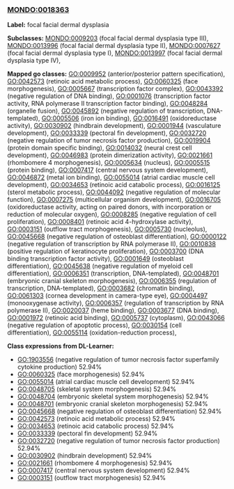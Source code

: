
### [MONDO:0018363](http://purl.obolibrary.org/obo/MONDO_0018363)
**Label:** focal facial dermal dysplasia

**Subclasses:** [MONDO:0009203](http://purl.obolibrary.org/obo/MONDO_0009203) (focal facial dermal dysplasia type III), [MONDO:0013996](http://purl.obolibrary.org/obo/MONDO_0013996) (focal facial dermal dysplasia type II), [MONDO:0007627](http://purl.obolibrary.org/obo/MONDO_0007627) (focal facial dermal dysplasia type I), [MONDO:0013997](http://purl.obolibrary.org/obo/MONDO_0013997) (focal facial dermal dysplasia type IV), 

**Mapped go classes:** [GO:0009952](http://purl.obolibrary.org/obo/GO_0009952) (anterior/posterior pattern specification), [GO:0042573](http://purl.obolibrary.org/obo/GO_0042573) (retinoic acid metabolic process), [GO:0060325](http://purl.obolibrary.org/obo/GO_0060325) (face morphogenesis), [GO:0005667](http://purl.obolibrary.org/obo/GO_0005667) (transcription factor complex), [GO:0043392](http://purl.obolibrary.org/obo/GO_0043392) (negative regulation of DNA binding), [GO:0001076](http://purl.obolibrary.org/obo/GO_0001076) (transcription factor activity, RNA polymerase II transcription factor binding), [GO:0048284](http://purl.obolibrary.org/obo/GO_0048284) (organelle fusion), [GO:0045892](http://purl.obolibrary.org/obo/GO_0045892) (negative regulation of transcription, DNA-templated), [GO:0005506](http://purl.obolibrary.org/obo/GO_0005506) (iron ion binding), [GO:0016491](http://purl.obolibrary.org/obo/GO_0016491) (oxidoreductase activity), [GO:0030902](http://purl.obolibrary.org/obo/GO_0030902) (hindbrain development), [GO:0001944](http://purl.obolibrary.org/obo/GO_0001944) (vasculature development), [GO:0033339](http://purl.obolibrary.org/obo/GO_0033339) (pectoral fin development), [GO:0032720](http://purl.obolibrary.org/obo/GO_0032720) (negative regulation of tumor necrosis factor production), [GO:0019904](http://purl.obolibrary.org/obo/GO_0019904) (protein domain specific binding), [GO:0014032](http://purl.obolibrary.org/obo/GO_0014032) (neural crest cell development), [GO:0046983](http://purl.obolibrary.org/obo/GO_0046983) (protein dimerization activity), [GO:0021661](http://purl.obolibrary.org/obo/GO_0021661) (rhombomere 4 morphogenesis), [GO:0005634](http://purl.obolibrary.org/obo/GO_0005634) (nucleus), [GO:0005515](http://purl.obolibrary.org/obo/GO_0005515) (protein binding), [GO:0007417](http://purl.obolibrary.org/obo/GO_0007417) (central nervous system development), [GO:0046872](http://purl.obolibrary.org/obo/GO_0046872) (metal ion binding), [GO:0055014](http://purl.obolibrary.org/obo/GO_0055014) (atrial cardiac muscle cell development), [GO:0034653](http://purl.obolibrary.org/obo/GO_0034653) (retinoic acid catabolic process), [GO:0016125](http://purl.obolibrary.org/obo/GO_0016125) (sterol metabolic process), [GO:0044092](http://purl.obolibrary.org/obo/GO_0044092) (negative regulation of molecular function), [GO:0007275](http://purl.obolibrary.org/obo/GO_0007275) (multicellular organism development), [GO:0016705](http://purl.obolibrary.org/obo/GO_0016705) (oxidoreductase activity, acting on paired donors, with incorporation or reduction of molecular oxygen), [GO:0008285](http://purl.obolibrary.org/obo/GO_0008285) (negative regulation of cell proliferation), [GO:0008401](http://purl.obolibrary.org/obo/GO_0008401) (retinoic acid 4-hydroxylase activity), [GO:0003151](http://purl.obolibrary.org/obo/GO_0003151) (outflow tract morphogenesis), [GO:0005730](http://purl.obolibrary.org/obo/GO_0005730) (nucleolus), [GO:0045668](http://purl.obolibrary.org/obo/GO_0045668) (negative regulation of osteoblast differentiation), [GO:0000122](http://purl.obolibrary.org/obo/GO_0000122) (negative regulation of transcription by RNA polymerase II), [GO:0010838](http://purl.obolibrary.org/obo/GO_0010838) (positive regulation of keratinocyte proliferation), [GO:0003700](http://purl.obolibrary.org/obo/GO_0003700) (DNA binding transcription factor activity), [GO:0001649](http://purl.obolibrary.org/obo/GO_0001649) (osteoblast differentiation), [GO:0045638](http://purl.obolibrary.org/obo/GO_0045638) (negative regulation of myeloid cell differentiation), [GO:0006351](http://purl.obolibrary.org/obo/GO_0006351) (transcription, DNA-templated), [GO:0048701](http://purl.obolibrary.org/obo/GO_0048701) (embryonic cranial skeleton morphogenesis), [GO:0006355](http://purl.obolibrary.org/obo/GO_0006355) (regulation of transcription, DNA-templated), [GO:0003682](http://purl.obolibrary.org/obo/GO_0003682) (chromatin binding), [GO:0061303](http://purl.obolibrary.org/obo/GO_0061303) (cornea development in camera-type eye), [GO:0004497](http://purl.obolibrary.org/obo/GO_0004497) (monooxygenase activity), [GO:0006357](http://purl.obolibrary.org/obo/GO_0006357) (regulation of transcription by RNA polymerase II), [GO:0020037](http://purl.obolibrary.org/obo/GO_0020037) (heme binding), [GO:0003677](http://purl.obolibrary.org/obo/GO_0003677) (DNA binding), [GO:0001972](http://purl.obolibrary.org/obo/GO_0001972) (retinoic acid binding), [GO:0005737](http://purl.obolibrary.org/obo/GO_0005737) (cytoplasm), [GO:0043066](http://purl.obolibrary.org/obo/GO_0043066) (negative regulation of apoptotic process), [GO:0030154](http://purl.obolibrary.org/obo/GO_0030154) (cell differentiation), [GO:0055114](http://purl.obolibrary.org/obo/GO_0055114) (oxidation-reduction process), 

**Class expressions from DL-Learner:**

- [GO:1903556](http://purl.obolibrary.org/obo/GO_1903556) (negative regulation of tumor necrosis factor superfamily cytokine production) 52.94%
- [GO:0060325](http://purl.obolibrary.org/obo/GO_0060325) (face morphogenesis) 52.94%
- [GO:0055014](http://purl.obolibrary.org/obo/GO_0055014) (atrial cardiac muscle cell development) 52.94%
- [GO:0048705](http://purl.obolibrary.org/obo/GO_0048705) (skeletal system morphogenesis) 52.94%
- [GO:0048704](http://purl.obolibrary.org/obo/GO_0048704) (embryonic skeletal system morphogenesis) 52.94%
- [GO:0048701](http://purl.obolibrary.org/obo/GO_0048701) (embryonic cranial skeleton morphogenesis) 52.94%
- [GO:0045668](http://purl.obolibrary.org/obo/GO_0045668) (negative regulation of osteoblast differentiation) 52.94%
- [GO:0042573](http://purl.obolibrary.org/obo/GO_0042573) (retinoic acid metabolic process) 52.94%
- [GO:0034653](http://purl.obolibrary.org/obo/GO_0034653) (retinoic acid catabolic process) 52.94%
- [GO:0033339](http://purl.obolibrary.org/obo/GO_0033339) (pectoral fin development) 52.94%
- [GO:0032720](http://purl.obolibrary.org/obo/GO_0032720) (negative regulation of tumor necrosis factor production) 52.94%
- [GO:0030902](http://purl.obolibrary.org/obo/GO_0030902) (hindbrain development) 52.94%
- [GO:0021661](http://purl.obolibrary.org/obo/GO_0021661) (rhombomere 4 morphogenesis) 52.94%
- [GO:0007417](http://purl.obolibrary.org/obo/GO_0007417) (central nervous system development) 52.94%
- [GO:0003151](http://purl.obolibrary.org/obo/GO_0003151) (outflow tract morphogenesis) 52.94%


